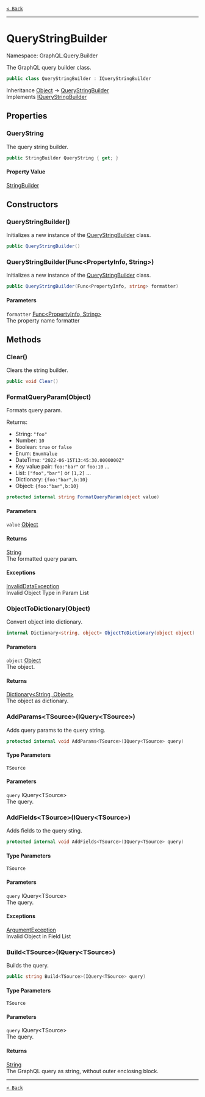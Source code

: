 [`< Back`](./)

---

# QueryStringBuilder

Namespace: GraphQL.Query.Builder

The GraphQL query builder class.

```csharp
public class QueryStringBuilder : IQueryStringBuilder
```

Inheritance [Object](https://docs.microsoft.com/en-us/dotnet/api/system.object) → [QueryStringBuilder](./graphql.query.builder.querystringbuilder)<br>
Implements [IQueryStringBuilder](./graphql.query.builder.iquerystringbuilder)

## Properties

### **QueryString**

The query string builder.

```csharp
public StringBuilder QueryString { get; }
```

#### Property Value

[StringBuilder](https://docs.microsoft.com/en-us/dotnet/api/system.text.stringbuilder)<br>

## Constructors

### **QueryStringBuilder()**

Initializes a new instance of the [QueryStringBuilder](./graphql.query.builder.querystringbuilder) class.

```csharp
public QueryStringBuilder()
```

### **QueryStringBuilder(Func&lt;PropertyInfo, String&gt;)**

Initializes a new instance of the [QueryStringBuilder](./graphql.query.builder.querystringbuilder) class.

```csharp
public QueryStringBuilder(Func<PropertyInfo, string> formatter)
```

#### Parameters

`formatter` [Func&lt;PropertyInfo, String&gt;](https://docs.microsoft.com/en-us/dotnet/api/system.func-2)<br>
The property name formatter

## Methods

### **Clear()**

Clears the string builder.

```csharp
public void Clear()
```

### **FormatQueryParam(Object)**

Formats query param.
 
 Returns:
 - String: `"foo"`
 - Number: `10`
 - Boolean: `true` or `false`
 - Enum: `EnumValue`
 - DateTime: `"2022-06-15T13:45:30.0000000Z"`
 - Key value pair: `foo:"bar"` or `foo:10` ...
 - List: `["foo","bar"]` or `[1,2]` ...
 - Dictionary: `{foo:"bar",b:10}`
 - Object: `{foo:"bar",b:10}`

```csharp
protected internal string FormatQueryParam(object value)
```

#### Parameters

`value` [Object](https://docs.microsoft.com/en-us/dotnet/api/system.object)<br>

#### Returns

[String](https://docs.microsoft.com/en-us/dotnet/api/system.string)<br>
The formatted query param.

#### Exceptions

[InvalidDataException](https://docs.microsoft.com/en-us/dotnet/api/system.io.invaliddataexception)<br>
Invalid Object Type in Param List

### **ObjectToDictionary(Object)**

Convert object into dictionary.

```csharp
internal Dictionary<string, object> ObjectToDictionary(object object)
```

#### Parameters

`object` [Object](https://docs.microsoft.com/en-us/dotnet/api/system.object)<br>
The object.

#### Returns

[Dictionary&lt;String, Object&gt;](https://docs.microsoft.com/en-us/dotnet/api/system.collections.generic.dictionary-2)<br>
The object as dictionary.

### **AddParams&lt;TSource&gt;(IQuery&lt;TSource&gt;)**

Adds query params to the query string.

```csharp
protected internal void AddParams<TSource>(IQuery<TSource> query)
```

#### Type Parameters

`TSource`<br>

#### Parameters

`query` IQuery&lt;TSource&gt;<br>
The query.

### **AddFields&lt;TSource&gt;(IQuery&lt;TSource&gt;)**

Adds fields to the query sting.

```csharp
protected internal void AddFields<TSource>(IQuery<TSource> query)
```

#### Type Parameters

`TSource`<br>

#### Parameters

`query` IQuery&lt;TSource&gt;<br>
The query.

#### Exceptions

[ArgumentException](https://docs.microsoft.com/en-us/dotnet/api/system.argumentexception)<br>
Invalid Object in Field List

### **Build&lt;TSource&gt;(IQuery&lt;TSource&gt;)**

Builds the query.

```csharp
public string Build<TSource>(IQuery<TSource> query)
```

#### Type Parameters

`TSource`<br>

#### Parameters

`query` IQuery&lt;TSource&gt;<br>
The query.

#### Returns

[String](https://docs.microsoft.com/en-us/dotnet/api/system.string)<br>
The GraphQL query as string, without outer enclosing block.

---

[`< Back`](./)
